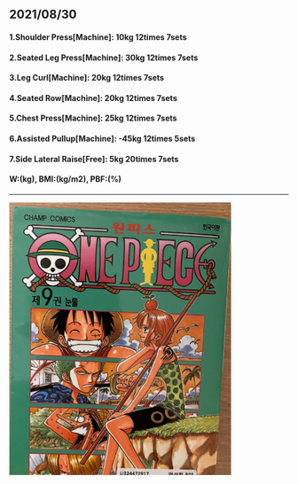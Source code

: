 ## 2021/08/30
#### 1.Shoulder Press\[Machine\]: 10kg 12times 7sets
#### 2.Seated Leg Press\[Machine\]: 30kg 12times 7sets
#### 3.Leg Curl\[Machine\]: 20kg 12times 7sets
#### 4.Seated Row\[Machine\]: 20kg 12times 7sets
#### 5.Chest Press\[Machine\]: 25kg 12times 7sets
#### 6.Assisted Pullup\[Machine\]: -45kg 12times 5sets
#### 7.Side Lateral Raise\[Free\]: 5kg 20times 7sets
#### W:(kg), BMI:(kg/m2), PBF:(%)

---
<img src='./_resources/__009.png' width='400px' />

